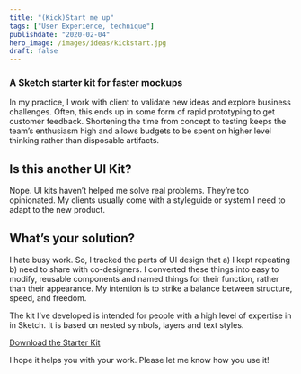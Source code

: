 ```yaml
---
title: "(Kick)Start me up"
tags: ["User Experience, technique"]
publishdate: "2020-02-04"
hero_image: /images/ideas/kickstart.jpg
draft: false
---
```


### A Sketch starter kit for faster mockups<!--more-->

In my practice, I work with client to validate new ideas and explore business challenges. Often, this ends up in some form of rapid prototyping to get customer feedback. Shortening the time from concept to testing keeps the team’s enthusiasm high and allows budgets to be spent on higher level thinking rather than disposable artifacts.

## Is this another UI Kit?

Nope. UI kits haven’t helped me solve real problems. They’re too opinionated. My clients usually come with a styleguide or system I need to adapt to the new product.

## What’s your solution?

I hate busy work. So, I tracked the parts of UI design that a) I kept repeating b) need to share with co-designers. I converted these things into easy to modify, reusable components and named things for their function, rather than their appearance. My intention is to strike a balance between structure, speed, and freedom.

The kit I’ve developed is intended for people with a high level of expertise in in Sketch. It is based on nested symbols, layers and text styles.

<a href="../../downloads/starter-kit.sketch" class="button popit">Download the Starter Kit</a>

I hope it helps you with your work. Please let me know how you use it!
